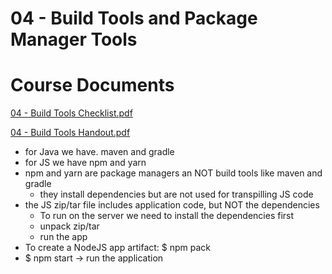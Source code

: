 # 04 - Build Tools and Package Manager Tools

# Course Documents

[04 - Build Tools Checklist.pdf](https://drive.google.com/file/d/1S80JxdAQn4ZMLInLOjaVMXuO_-Ipk4Ou/view?usp=drivesdk)

[04 - Build Tools Handout.pdf](https://drive.google.com/file/d/1SDNz0b5IAIa6YxF-LBv9jb4epSmfVbuk/view?usp=drivesdk)

- for Java we have. maven and gradle
- for JS we have npm and yarn
- npm and yarn are package managers an NOT build tools like maven and gradle
    - they install dependencies but are not used for transpilling JS code
- the JS zip/tar file includes application code, but NOT the dependencies
    - To run on the server we need to install the dependencies first
    - unpack zip/tar
    - run the app
- To create a NodeJS app artifact: $ npm pack
- $ npm start → run the application